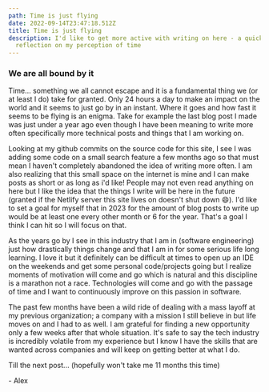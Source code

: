 ```yaml
---
path: Time is just flying
date: 2022-09-14T23:47:18.512Z
title: Time is just flying
description: I'd like to get more active with writing on here - a quick
  reflection on my perception of time
---
```

### We are all bound by it

Time... something we all cannot escape and it is a fundamental thing we (or at least I do) take for granted. Only 24 hours a day to make an impact on the world and it seems to just go by in an instant. Where it goes and how fast it seems to be flying is an enigma. Take for example the last blog post I made was just under a year ago even though I have been meaning to write more often specifically more technical posts and things that I am working on. 

Looking at my github commits on the source code for this site, I see I was adding some code on a small search feature a few months ago so that must mean I haven't completely abandoned the idea of writing more often. I am also realizing that this small space on the internet is mine and I can make posts as short or as long as i'd like! People may not even read anything on here but I like the idea that the things I write will be here in the future (granted if the Netlify server this site lives on doesn't shut down 😄). I'd like to set a goal for myself that in 2023 for the amount of blog posts to write up would be at least one every other month or 6 for the year. That's a goal I think I can hit so I will focus on that. 

As the years go by I see in this industry that I am in (software engineering) just how drastically things change and that I am in for some serious life long learning. I love it but it definitely can be difficult at times to open up an IDE on the weekends and get some personal code/projects going but I realize moments of motivation will come and go which is natural and this discipline is a marathon not a race. Technologies will come and go with the passage of time and I want to continuously improve on this passion in software. 

The past few months have been a wild ride of dealing with a mass layoff at my previous organization; a company with a mission I still believe in but life moves on and I had to as well. I am grateful for finding a new opportunity only a few weeks after that whole situation. It's safe to say the tech industry is incredibly volatile from my experience but I know I have the skills that are wanted across companies and will keep on getting better at what I do.

Till the next post... (hopefully won't take me 11 months this time)

\- Alex